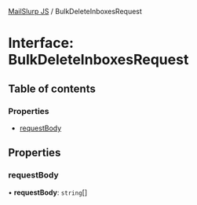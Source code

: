 [MailSlurp JS](../README.md) / BulkDeleteInboxesRequest

# Interface: BulkDeleteInboxesRequest

## Table of contents

### Properties

- [requestBody](BulkDeleteInboxesRequest.md#requestbody)

## Properties

### requestBody

• **requestBody**: `string`[]
